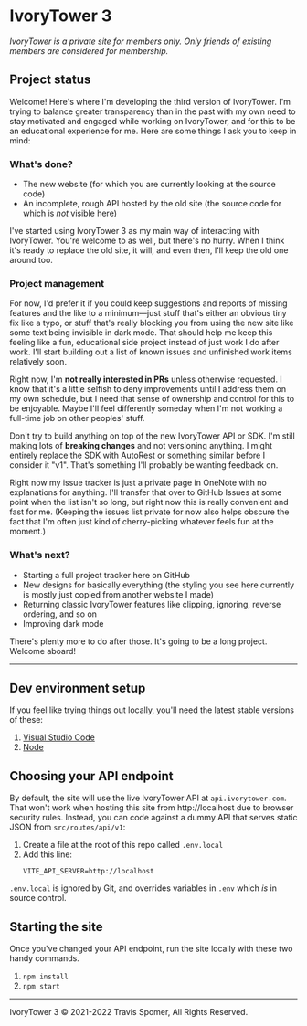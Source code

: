 # IvoryTower 3

*IvoryTower is a private site for members only. Only friends of existing members are considered for membership.*

## Project status

Welcome! Here's where I'm developing the third version of IvoryTower. I'm trying to balance greater transparency than in the past with my own need to stay motivated and engaged while working on IvoryTower, and for this to be an educational experience for me. Here are some things I ask you to keep in mind:

### What's done?

* The new website (for which you are currently looking at the source code)
* An incomplete, rough API hosted by the old site (the source code for which is *not* visible here)

I've started using IvoryTower 3 as my main way of interacting with IvoryTower. You're welcome to as well, but there's no hurry. When I think it's ready to replace the old site, it will, and even then, I'll keep the old one around too.

### Project management

For now, I'd prefer it if you could keep suggestions and reports of missing features and the like to a minimum—just stuff that's either an obvious tiny fix like a typo, or stuff that's really blocking you from using the new site like some text being invisible in dark mode. That should help me keep this feeling like a fun, educational side project instead of just work I do after work. I'll start building out a list of known issues and unfinished work items relatively soon.

Right now, I'm **not really interested in PRs** unless otherwise requested. I know that it's a little selfish to deny improvements until I address them on my own schedule, but I need that sense of ownership and control for this to be enjoyable. Maybe I'll feel differently someday when I'm not working a full-time job on other peoples' stuff.

Don't try to build anything on top of the new IvoryTower API or SDK. I'm still making lots of **breaking changes** and not versioning anything. I might entirely replace the SDK with AutoRest or something similar before I consider it "v1". That's something I'll probably be wanting feedback on.

Right now my issue tracker is just a private page in OneNote with no explanations for anything. I'll transfer that over to GitHub Issues at some point when the list isn't so long, but right now this is really convenient and fast for me. (Keeping the issues list private for now also helps obscure the fact that I'm often just kind of cherry-picking whatever feels fun at the moment.)

### What's next?

* Starting a full project tracker here on GitHub
* New designs for basically everything (the styling you see here currently is mostly just copied from another website I made)
* Returning classic IvoryTower features like clipping, ignoring, reverse ordering, and so on
* Improving dark mode

There's plenty more to do after those. It's going to be a long project. Welcome aboard!

---

## Dev environment setup

If you feel like trying things out locally, you'll need the latest stable versions of these:

1. [Visual Studio Code](https://code.visualstudio.com)
2. [Node](https://nodejs.org/en/)

## Choosing your API endpoint

By default, the site will use the live IvoryTower API at `api.ivorytower.com`. That won't work when hosting this site from http://localhost due to browser security rules. Instead, you can code against a dummy API that serves static JSON from `src/routes/api/v1`:

1. Create a file at the root of this repo called `.env.local`
2. Add this line:
	```
	VITE_API_SERVER=http://localhost
	```

`.env.local` is ignored by Git, and overrides variables in `.env` which *is* in source control.

## Starting the site

Once you've changed your API endpoint, run the site locally with these two handy commands. 

1. `npm install`
2. `npm start`

---

IvoryTower 3 © 2021-2022 Travis Spomer, All Rights Reserved.
